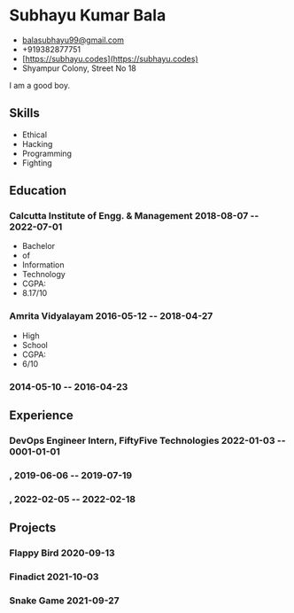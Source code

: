 # Subhayu Kumar Bala

- <balasubhayu99@gmail.com>
- +919382877751
- [https://subhayu.codes](https://subhayu.codes)
- Shyampur Colony, Street No 18

I am a good boy.


## Skills
  - Ethical
  - Hacking
  - Programming
  - Fighting


## Education

### <span>Calcutta Institute of Engg. & Management</span> <span>2018-08-07 -- 2022-07-01</span>

  - Bachelor
  - of
  - Information
  - Technology
  - CGPA:
  - 8.17/10

### <span>Amrita Vidyalayam</span> <span>2016-05-12 -- 2018-04-27</span>

  - High
  - School
  - CGPA:
  - 6/10

### <span></span> <span>2014-05-10 -- 2016-04-23</span>



## Experience

### <span>DevOps Engineer Intern, FiftyFive Technologies</span> <span>2022-01-03 -- 0001-01-01</span>


### <span>, </span> <span>2019-06-06 -- 2019-07-19</span>


### <span>, </span> <span>2022-02-05 -- 2022-02-18</span>



## Projects

### <span>Flappy Bird</span> <span>2020-09-13</span>


### <span>Finadict</span> <span>2021-10-03</span>


### <span>Snake Game</span> <span>2021-09-27</span>


